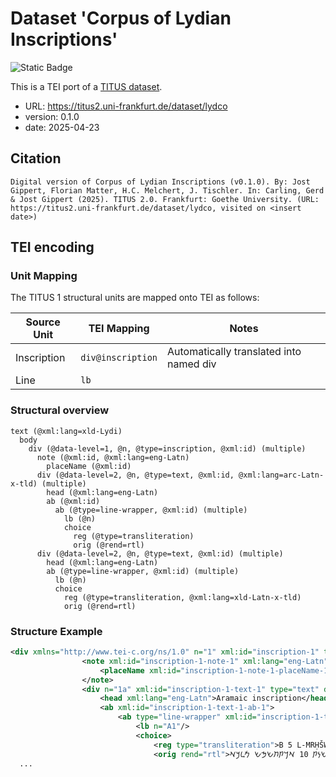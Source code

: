 # Dataset 'Corpus of Lydian Inscriptions'

![Static Badge](https://img.shields.io/badge/TEI_validation-passing-green)

This is a TEI port of a [TITUS dataset](http://titus.uni-frankfurt.de/texte/etcs/anatol/lydian/lydco.htm).

* URL: https://titus2.uni-frankfurt.de/dataset/lydco
* version: 0.1.0
* date: 2025-04-23

## Citation
```text
Digital version of Corpus of Lydian Inscriptions (v0.1.0). By: Jost Gippert, Florian Matter, H.C. Melchert, J. Tischler. In: Carling, Gerd & Jost Gippert (2025). TITUS 2.0. Frankfurt: Goethe University. (URL: https://titus2.uni-frankfurt.de/dataset/lydco, visited on <insert date>)
```

## TEI encoding


### Unit Mapping
The TITUS 1 structural units are mapped onto TEI as follows:

| Source Unit | TEI Mapping | Notes |
|-------------|-------------|-------|
| Inscription | `div@inscription` | Automatically translated into named div |
| Line | `lb` |  |

### Structural overview
```text
text (@xml:lang=xld-Lydi)
  body
    div (@data-level=1, @n, @type=inscription, @xml:id) (multiple)
      note (@xml:id, @xml:lang=eng-Latn)
        placeName (@xml:id)
      div (@data-level=2, @n, @type=text, @xml:id, @xml:lang=arc-Latn-x-tld) (multiple)
        head (@xml:lang=eng-Latn)
        ab (@xml:id)
          ab (@type=line-wrapper, @xml:id) (multiple)
            lb (@n)
            choice
              reg (@type=transliteration)
              orig (@rend=rtl)
      div (@data-level=2, @n, @type=text, @xml:id) (multiple)
        head (@xml:lang=eng-Latn)
        ab (@type=line-wrapper, @xml:id) (multiple)
          lb (@n)
          choice
            reg (@type=transliteration, @xml:lang=xld-Latn-x-tld)
            orig (@rend=rtl)
```

### Structure Example

```xml
<div xmlns="http://www.tei-c.org/ns/1.0" n="1" xml:id="inscription-1" type="inscription" data-level="1">
				<note xml:id="inscription-1-note-1" xml:lang="eng-Latn">
					<placeName xml:id="inscription-1-note-1-placeName-1">Sardes</placeName>
				</note>
				<div n="1a" xml:id="inscription-1-text-1" type="text" data-level="2" xml:lang="arc-Latn-x-tld">
					<head xml:lang="eng-Latn">Aramaic inscription</head>
					<ab xml:id="inscription-1-text-1-ab-1">
						<ab type="line-wrapper" xml:id="inscription-1-text-1-ab-2">
							<lb n="A1"/>
							<choice>
								<reg type="transliteration">B 5 L-MRḤŠWN ŠNT 10 ՚RTḤŠSŠ MLK՚</reg>
								<orig rend="rtl">𐡁 5 𐡋-𐡌𐡓𐡇𐡔𐡅𐡍 𐡔𐡍𐡕 10 𐡀𐡓𐡕𐡇𐡔𐡎𐡔 𐡌𐡋𐡊𐡀</orig>
  ...
```

